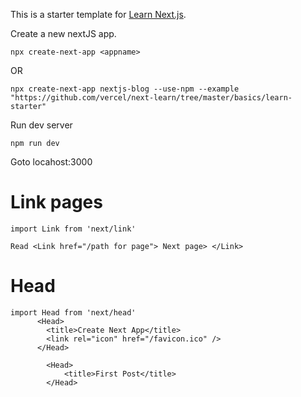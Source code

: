 This is a starter template for [Learn Next.js](https://nextjs.org/learn).

Create a new nextJS app.

```
npx create-next-app <appname>
```


OR

```
npx create-next-app nextjs-blog --use-npm --example "https://github.com/vercel/next-learn/tree/master/basics/learn-starter"
```



Run dev server
```
npm run dev
```

Goto locahost:3000

# Link pages

```
import Link from 'next/link'

Read <Link href="/path for page"> Next page> </Link>
```


# Head

```
import Head from 'next/head'
      <Head>
        <title>Create Next App</title>
        <link rel="icon" href="/favicon.ico" />
      </Head>

        <Head>
            <title>First Post</title>
        </Head>
```

